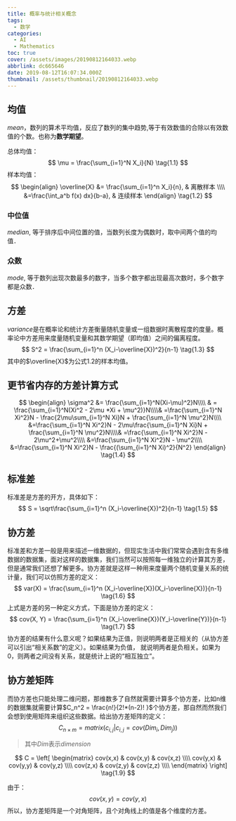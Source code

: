 ```yaml
---
title: 概率与统计相关概念
tags:
  - 数学
categories:
  - AI
  - Mathematics
toc: true
cover: /assets/images/20190812164033.webp
abbrlink: dc665646
date: 2019-08-12T16:07:34.000Z
thumbnail: /assets/thumbnail/20190812164033.webp
---
```


## 均值

$mean$，数列的算术平均值，反应了数列的集中趋势,等于有效数值的合除以有效数值的个数。也称为**数学期望**。

<!-- more -->

总体均值：
$$
\mu = \frac{\sum_{i=1}^N X_i}{N}
\tag{1.1}
$$
样本均值：
$$
\begin{align}
\overline{X} &= \frac{\sum_{i=1}^n X_i}{n}, & 离散样本 \\\\
&=\frac{\int_a^b f(x) dx}{b-a}, & 连续样本
\end{align}
\tag{1.2}
$$

### 中位值

$median$, 等于排序后中间位置的值，当数列长度为偶数时，取中间两个值的均值．

### 众数

$mode$, 等于数列出现次数最多的数字，当多个数字都出现最高次数时，多个数字都是众数．

## 方差

$variance$是在概率论和统计方差衡量随机变量或一组数据时离散程度的度量。概率论中方差用来度量随机变量和其数学期望（即均值）之间的偏离程度。
$$
S^2 = \frac{\sum_{i=1}^n (X_i-\overline{X})^2}{n-1}
\tag{1.3}
$$
其中的$\overline{X}$为公式$1.2$的样本均值。

## 更节省内存的方差计算方式

$$
\begin{align}
\sigma^2 &= \frac{\sum_{i=1}^N(Xi-\mu)^2}N\\\\
& = \frac{\sum_{i=1}^N(Xi^2 - 2\mu *Xi + \mu^2)}N\\\\& =\frac{\sum_{i=1}^N Xi^2}N - \frac{2\mu\sum_{i=1}^N Xi}N +
\frac{\sum_{i=1}^N \mu^2}N\\\\ &=\frac{\sum_{i=1}^N Xi^2}N - 2\mu\frac{\sum_{i=1}^N Xi}N + \frac{\sum_{i=1}^N
\mu^2}N\\\\& =\frac{\sum_{i=1}^N Xi^2}N - 2\mu^2+\mu^2\\\\ &=\frac{\sum_{i=1}^N Xi^2}N - \mu^2\\\\ &=\frac{\sum_{i=1}^N
Xi^2}N - \frac{(\sum_{i=1}^N Xi)^2}{N^2}
\end{align}
\tag{1.4}
$$

## 标准差

标准差是方差的开方，具体如下：
$$
S = \sqrt\frac{\sum_{i=1}^n (X_i-\overline{X})^2}{n-1}
\tag{1.5}
$$

## 协方差

标准差和方差一般是用来描述一维数据的，但现实生活中我们常常会遇到含有多维数据的数据集，面对这样的数据集，我们当然可以按照每一维独立的计算其方差，但是通常我们还想了解更多。协方差就是这样一种用来度量两个随机变量关系的统计量，我们可以仿照方差的定义：
$$
var(X) = \frac{\sum_{i=1}^n (X_i-\overline{X})(X_i-\overline{X})}{n-1}
\tag{1.6}
$$
上式是方差的另一种定义方式，下面是协方差的定义：
$$
cov(X, Y) = \frac{\sum_{i=1}^n (X_i-\overline{X})(Y_i-\overline{Y})}{n-1}
\tag{1.7}
$$
协方差的结果有什么意义呢？如果结果为正值，则说明两者是正相关的（从协方差可以引出“相关系数”的定义）。如果结果为负值，
就说明两者是负相关。如果为0，则两者之间没有关系，就是统计上说的“相互独立”。

## 协方差矩阵

而协方差也只能处理二维问题，那维数多了自然就需要计算多个协方差，比如n维的数据集就需要计算$C_n^2 = \frac{n!}{2!*(n-2)!
}$个协方差，那自然而然我们会想到使用矩阵来组织这些数据。给出协方差矩阵的定义：
$$
C_{n\times m} = matrix(c_{i,j}| c_{i,j} = cov(Dim_i, Dim_j)) \tag{1.8}
$$

> 其中$Dim$表示$dimension$

$$
C = \left[
\begin{matrix}
cov(x,x) & cov(x,y) & cov(x,z) \\\\
cov(y,x) & cov(y,y) & cov(y,z) \\\\
cov(z,x) & cov(z,y) & cov(z,z) \\\\
\end{matrix}
\right]
\tag{1.9}
$$

由于：
$$
cov(x,y) = cov(y,x)
\tag{1.10}
$$
所以，协方差矩阵是一个对角矩阵，且个对角线上的值是各个维度的方差。
